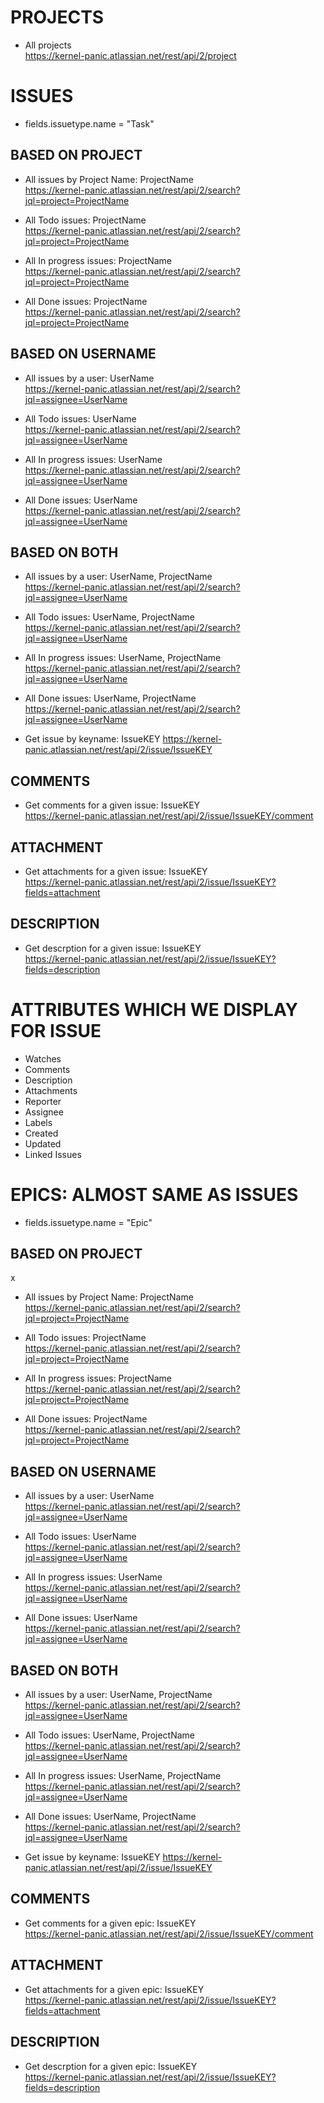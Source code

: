 # PROJECTS

* All projects  
https://kernel-panic.atlassian.net/rest/api/2/project

# ISSUES
* fields.issuetype.name = "Task"

## BASED ON PROJECT

* All issues by Project Name: ProjectName    
https://kernel-panic.atlassian.net/rest/api/2/search?jql=project=ProjectName

* All Todo issues: ProjectName  
https://kernel-panic.atlassian.net/rest/api/2/search?jql=project=ProjectName

* All In progress issues: ProjectName  
https://kernel-panic.atlassian.net/rest/api/2/search?jql=project=ProjectName

* All Done issues: ProjectName  
https://kernel-panic.atlassian.net/rest/api/2/search?jql=project=ProjectName

## BASED ON USERNAME

* All issues by a user: UserName  
https://kernel-panic.atlassian.net/rest/api/2/search?jql=assignee=UserName

* All Todo issues: UserName  
https://kernel-panic.atlassian.net/rest/api/2/search?jql=assignee=UserName

* All In progress issues: UserName  
https://kernel-panic.atlassian.net/rest/api/2/search?jql=assignee=UserName

* All Done issues: UserName  
https://kernel-panic.atlassian.net/rest/api/2/search?jql=assignee=UserName

## BASED ON BOTH

* All issues by a user: UserName, ProjectName  
https://kernel-panic.atlassian.net/rest/api/2/search?jql=assignee=UserName

* All Todo issues: UserName, ProjectName  
https://kernel-panic.atlassian.net/rest/api/2/search?jql=assignee=UserName

* All In progress issues: UserName, ProjectName  
https://kernel-panic.atlassian.net/rest/api/2/search?jql=assignee=UserName

* All Done issues: UserName, ProjectName  
https://kernel-panic.atlassian.net/rest/api/2/search?jql=assignee=UserName

* Get issue by keyname: IssueKEY
https://kernel-panic.atlassian.net/rest/api/2/issue/IssueKEY

## COMMENTS
* Get comments for a given issue: IssueKEY  
https://kernel-panic.atlassian.net/rest/api/2/issue/IssueKEY/comment

## ATTACHMENT
* Get attachments for a given issue: IssueKEY  
https://kernel-panic.atlassian.net/rest/api/2/issue/IssueKEY?fields=attachment

## DESCRIPTION
* Get descrption for a given issue: IssueKEY  
https://kernel-panic.atlassian.net/rest/api/2/issue/IssueKEY?fields=description

# ATTRIBUTES WHICH WE DISPLAY FOR ISSUE
* Watches
* Comments
* Description
* Attachments
* Reporter
* Assignee
* Labels
* Created
* Updated
* Linked Issues

# EPICS: ALMOST SAME AS ISSUES
* fields.issuetype.name = "Epic"

## BASED ON PROJECT
x
* All issues by Project Name: ProjectName    
https://kernel-panic.atlassian.net/rest/api/2/search?jql=project=ProjectName

* All Todo issues: ProjectName  
https://kernel-panic.atlassian.net/rest/api/2/search?jql=project=ProjectName

* All In progress issues: ProjectName  
https://kernel-panic.atlassian.net/rest/api/2/search?jql=project=ProjectName

* All Done issues: ProjectName  
https://kernel-panic.atlassian.net/rest/api/2/search?jql=project=ProjectName

## BASED ON USERNAME

* All issues by a user: UserName  
https://kernel-panic.atlassian.net/rest/api/2/search?jql=assignee=UserName

* All Todo issues: UserName  
https://kernel-panic.atlassian.net/rest/api/2/search?jql=assignee=UserName

* All In progress issues: UserName  
https://kernel-panic.atlassian.net/rest/api/2/search?jql=assignee=UserName

* All Done issues: UserName  
https://kernel-panic.atlassian.net/rest/api/2/search?jql=assignee=UserName

## BASED ON BOTH

* All issues by a user: UserName, ProjectName  
https://kernel-panic.atlassian.net/rest/api/2/search?jql=assignee=UserName

* All Todo issues: UserName, ProjectName  
https://kernel-panic.atlassian.net/rest/api/2/search?jql=assignee=UserName

* All In progress issues: UserName, ProjectName  
https://kernel-panic.atlassian.net/rest/api/2/search?jql=assignee=UserName

* All Done issues: UserName, ProjectName  
https://kernel-panic.atlassian.net/rest/api/2/search?jql=assignee=UserName

* Get issue by keyname: IssueKEY
https://kernel-panic.atlassian.net/rest/api/2/issue/IssueKEY

## COMMENTS
* Get comments for a given epic: IssueKEY  
https://kernel-panic.atlassian.net/rest/api/2/issue/IssueKEY/comment

## ATTACHMENT
* Get attachments for a given epic: IssueKEY  
https://kernel-panic.atlassian.net/rest/api/2/issue/IssueKEY?fields=attachment

## DESCRIPTION
* Get descrption for a given epic: IssueKEY  
https://kernel-panic.atlassian.net/rest/api/2/issue/IssueKEY?fields=description